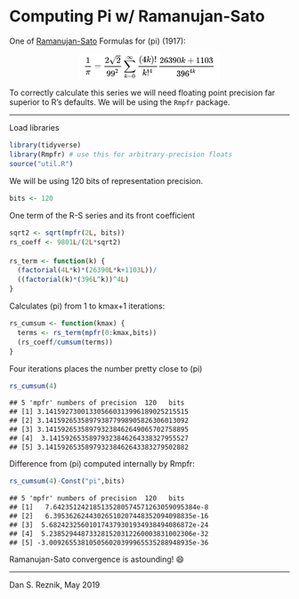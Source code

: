 Computing Pi w/ Ramanujan-Sato
================

One of
[Ramanujan-Sato](https://en.wikipedia.org/wiki/Ramanujan%E2%80%93Sato_series)
Formulas for \(pi\) (1917):

<img src="pics/ramanujan-sato.png" width="50%" style="display: block; margin: auto;" />

To correctly calculate this series we will need floating point precision
far superior to R’s defaults. We will be using the `Rmpfr` package.

-----

Load libraries

``` r
library(tidyverse)
library(Rmpfr) # use this for arbitrary-precision floats
source("util.R")
```

We will be using 120 bits of representation precision.

``` r
bits <- 120
```

One term of the R-S series and its front coefficient

``` r
sqrt2 <- sqrt(mpfr(2L, bits))
rs_coeff <- 9801L/(2L*sqrt2)

rs_term <- function(k) {
  (factorial(4L*k)*(26390L*k+1103L))/
  ((factorial(k)*(396L^k))^4L)
}
```

Calculates \(pi\) from 1 to kmax+1 iterations:

``` r
rs_cumsum <- function(kmax) {
  terms <- rs_term(mpfr(0:kmax,bits))
  (rs_coeff/cumsum(terms))
}
```

Four iterations places the number pretty close to \(pi\)

``` r
rs_cumsum(4)
```

    ## 5 'mpfr' numbers of precision  120   bits 
    ## [1] 3.141592730013305660313996189025215515
    ## [2] 3.141592653589793877998905826306013092
    ## [3] 3.141592653589793238462649065702758895
    ## [4]  3.14159265358979323846264338327955527
    ## [5] 3.141592653589793238462643383279502882

Difference from \(pi\) computed internally by Rmpfr:

``` r
rs_cumsum(4)-Const("pi",bits)
```

    ## 5 'mpfr' numbers of precision  120   bits 
    ## [1]   7.642351242185135280574571263059095384e-8
    ## [2]   6.39536262443026510207448352094098835e-16
    ## [3]  5.682423256010174379301934938494086872e-24
    ## [4]  5.238529448733281520312260003831002306e-32
    ## [5] -3.009265538105056020399965535288948935e-36

Ramanujan-Sato convergence is astounding\! 😄

-----

Dan S. Reznik, May 2019
